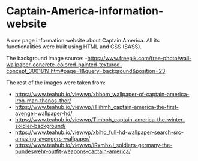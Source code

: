 # Captain-America-information-website
A one page information website about Captain America. All its functionalities were built using HTML and CSS (SASS).

The background image source: 
 -https://www.freepik.com/free-photo/wall-wallpaper-concrete-colored-painted-textured-concept_3001819.htm#page=1&query=background&position=23

The rest of the images were taken from:
- https://www.teahub.io/viewwp/xbbom_wallpaper-of-captain-america-iron-man-thanos-thor/
- https://www.teahub.io/viewwp/iTiihmh_captain-america-the-first-avenger-wallpaper-hd/
- https://www.teahub.io/viewwp/Timboh_captain-america-the-winter-soldier-background/
- https://www.teahub.io/viewwp/xbiho_full-hd-wallpaper-search-src-amazing-avengers-wallpaper/
- https://www.teahub.io/viewwp/iRxmhxJ_soldiers-germany-the-bundeswehr-outfit-weapons-captain-america/
